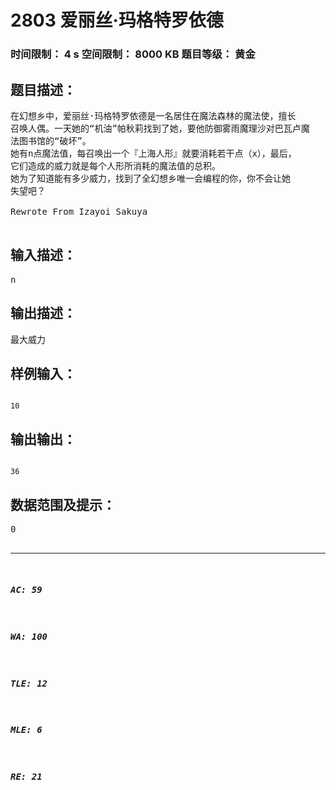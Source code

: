 # 2803 爱丽丝·玛格特罗依德   
### 时间限制： 4 s     空间限制： 8000 KB     题目等级： 黄金  
## 题目描述：  

<pre>
在幻想乡中，爱丽丝·玛格特罗依德是一名居住在魔法森林的魔法使，擅长   
召唤人偶。一天她的“机油”帕秋莉找到了她，要他防御雾雨魔理沙对巴瓦卢魔   
法图书馆的“破坏”。  
她有n点魔法值，每召唤出一个『上海人形』就要消耗若干点（x），最后，   
它们造成的威力就是每个人形所消耗的魔法值的总积。  
她为了知道能有多少威力，找到了全幻想乡唯一会编程的你，你不会让她   
失望吧？
 
Rewrote From Izayoi Sakuya

</pre>
  
  
## 输入描述：  

<pre>
n
</pre>
  
  
## 输出描述：  

<pre>
最大威力
</pre>
  
  
## 样例输入：  

<pre><code>
10
</code></pre>
  
  
## 输出输出：  

<pre><code>
36
</code></pre>
  
  
## 数据范围及提示：  

<pre>
0<n<10^5
10=2+2+3+3 36=2*2*3*3
</pre>
  
  
***  

##### AC: 59  
##### WA: 100  
##### TLE: 12  
##### MLE: 6  
##### RE: 21  
